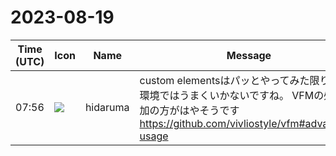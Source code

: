 # 2023-08-19

|Time (UTC)|Icon|Name|Message|
|---|---|---|---|
|07:56|![](https://avatars.slack-edge.com/2022-07-04/3777085476512_a8d3b37eee1f9c9519dc_72.png)|hidaruma|custom elementsはパッとやってみた限り私の環境ではうまくいかないですね。 VFMの処理追加の方がはやそうです<br><https://github.com/vivliostyle/vfm#advanced-usage>|
